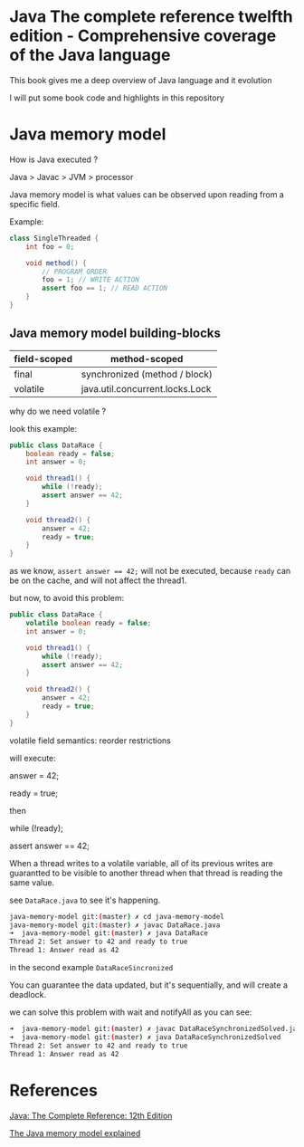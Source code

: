 # Java The complete reference twelfth edition - Comprehensive coverage of the Java language

This book gives me a deep overview of Java language and it evolution

I will put some book code and highlights in this repository


# Java memory model

How is Java executed ?

Java > Javac > JVM > processor

Java memory model is what values can be observed upon reading from a specific field.

Example:

```java
class SingleThreaded {
    int foo = 0;

    void method() {
        // PROGRAM ORDER
        foo = 1; // WRITE ACTION
        assert foo == 1; // READ ACTION
    }
}
```

## Java memory model building-blocks

| field-scoped    | method-scoped                   |
|-----------------|---------------------------------|
| final           | synchronized (method / block)   |
| volatile        | java.util.concurrent.locks.Lock |

why do we need volatile ?

look this example:

```java
public class DataRace {
    boolean ready = false;
    int answer = 0;

    void thread1() {
        while (!ready);
        assert answer == 42;
    }

    void thread2() {
        answer = 42;
        ready = true;
    }
}
```

as we know, `assert answer == 42;` will not be executed, because `ready` can be on the cache, and will not affect the thread1.

but now, to avoid this problem:

```java
public class DataRace {
    volatile boolean ready = false;
    int answer = 0;

    void thread1() {
        while (!ready);
        assert answer == 42;
    }

    void thread2() {
        answer = 42;
        ready = true;
    }
}
```

volatile field semantics: reorder restrictions

will execute:

answer = 42;

ready = true;

then

while (!ready);

assert answer == 42;


When a thread writes to a volatile variable, all of its previous writes are guarantted to be visible to another thread when that thread is reading the same value.

see `DataRace.java` to see it's happening.

```bash
java-memory-model git:(master) ✗ cd java-memory-model 
java-memory-model git:(master) ✗ javac DataRace.java 
➜  java-memory-model git:(master) ✗ java DataRace
Thread 2: Set answer to 42 and ready to true
Thread 1: Answer read as 42
```

in the second example `DataRaceSincronized`

You can guarantee the data updated, but it's sequentially, and will create a deadlock. 

we can solve this problem with wait and notifyAll as you can see:

```bash
➜  java-memory-model git:(master) ✗ javac DataRaceSynchronizedSolved.java 
➜  java-memory-model git:(master) ✗ java DataRaceSynchronizedSolved 
Thread 2: Set answer to 42 and ready to true
Thread 1: Answer read as 42
```

# References

[Java: The Complete Reference: 12th Edition](https://www.fnac.pt/Java-the-complete-reference-twelf/a9591534)

[The Java memory model explained](https://www.youtube.com/watch?v=qADk_tj4wY8)
